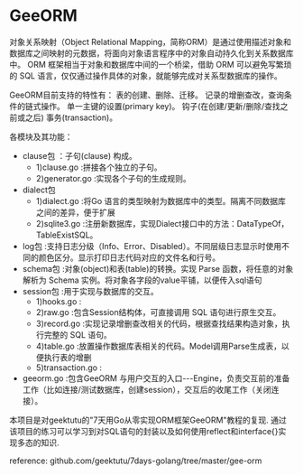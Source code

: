 # GeeORM
对象关系映射（Object Relational Mapping，简称ORM）是通过使用描述对象和数据库之间映射的元数据，将面向对象语言程序中的对象自动持久化到关系数据库中。
ORM 框架相当于对象和数据库中间的一个桥梁，借助 ORM 可以避免写繁琐的 SQL 语言，仅仅通过操作具体的对象，就能够完成对关系型数据库的操作。

GeeORM目前支持的特性有：
表的创建、删除、迁移。
记录的增删查改，查询条件的链式操作。
单一主键的设置(primary key)。
钩子(在创建/更新/删除/查找之前或之后)
事务(transaction)。

各模块及其功能：
 * clause包 ：子句(clause) 构成。
    * 1)clause.go :拼接各个独立的子句。
    * 2)generator.go :实现各个子句的生成规则。
 * dialect包
    * 1)dialect.go :将Go 语言的类型映射为数据库中的类型。隔离不同数据库之间的差异，便于扩展
    * 2)sqlite3.go :注册新数据库，实现Dialect接口中的方法：DataTypeOf，TableExistSQL。
 * log包 :支持日志分级（Info、Error、Disabled）。不同层级日志显示时使用不同的颜色区分。显示打印日志代码对应的文件名和行号。
 * schema包 :对象(object)和表(table)的转换。实现 Parse 函数，将任意的对象解析为 Schema 实例。将对象各字段的value平铺，以便传入sql语句
 * session包 :用于实现与数据库的交互。
    * 1)hooks.go :
    * 2)raw.go :包含Session结构体，可直接调用 SQL 语句进行原生交互。
    * 3)record.go :实现记录增删查改相关的代码，根据查找结果构造对象，执行完整的 SQL 语句。
    * 4)table.go :放置操作数据库表相关的代码。Model调用Parse生成表，以便执行表的增删
    * 5)transaction.go :
 * geeorm.go :包含GeeORM 与用户交互的入口---Engine，负责交互前的准备工作（比如连接/测试数据库，创建session），交互后的收尾工作（关闭连接）。

本项目是对geektutu的"7天用Go从零实现ORM框架GeeORM"教程的复现.
通过该项目的练习可以学习到对SQL语句的封装以及如何使用reflect和interface{}实现多态的知识.

reference:
github.com/geektutu/7days-golang/tree/master/gee-orm
